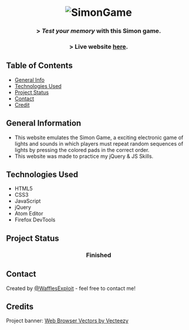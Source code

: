 
<h1 align="center">
<img alt="SimonGame" title="SimonGame" src="https://user-images.githubusercontent.com/15943431/202208972-c75e6a59-71a1-4f80-9ad2-5a137a1af511.png">
</h1>

<h3 align="center">
  > <em>Test your memory</em> with this Simon game.
</h3>
<h3 dir="auto" align="center">
  > Live website <a href="https://wafflesexploit.github.io/Simon-Game/" >here</a>.
</h3>

## Table of Contents
* [General Info](#general-information)
* [Technologies Used](#technologies-used)
* [Project Status](#project-status)
* [Contact](#contact)
* [Credit](#credit)
<!-- * [License](#license) -->


## General Information
- This website emulates the Simon Game, a exciting electronic game of lights and sounds in which players must repeat random sequences of lights by pressing the colored pads in the correct order.
- This website was made to practice my jQuery & JS Skills.

## Technologies Used
- HTML5
- CSS3
- JavaScript
- jQuery
- Atom Editor
- Firefox DevTools

## Project Status
 <h3 align="center"><strong>
   Finished</strong>
</h3>

## Contact
Created by [@WafflesExploit](https://github.com/WafflesExploit) - feel free to contact me!

## Credits
Project banner: <a href="https://www.vecteezy.com/free-vector/web-browser">Web Browser Vectors by Vecteezy</a>
